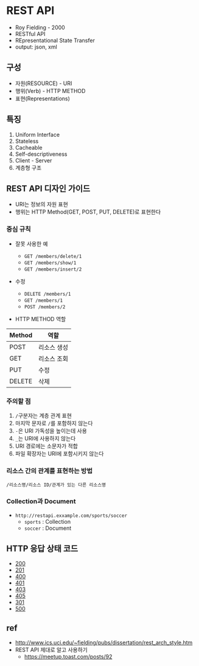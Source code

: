 # REST API
- Roy Fielding - 2000
- RESTful API
- REpresentational State Transfer
- output: json, xml

## 구성
- 자원(RESOURCE) - URI
- 행위(Verb) - HTTP METHOD
- 표현(Representations)

## 특징
1. Uniform Interface
2. Stateless
3. Cacheable
4. Self-descriptiveness
5. Client - Server
6. 계층형 구조

## REST API 디자인 가이드

- URI는 정보의 자원 표현
- 행위는 HTTP Method(GET, POST, PUT, DELETE)로 표현한다

### 중심 규칙

- 잘못 사용한 예
  * `GET /members/delete/1`
  * `GET /members/show/1`
  * `GET /members/insert/2`

- 수정
  * `DELETE /members/1`
  * `GET /members/1`
  * `POST /members/2`

- HTTP METHOD 역할

| Method | 역할 |
|---|---|
|POST | 리소스 생성 |
|GET | 리소스 조회 |
|PUT | 수정 |
|DELETE | 삭제 |

### 주의할 점
1. `/`구분자는 계층 관계 표현
2. 마지막 문자로 `/`를 포함하지 않는다
3. `-`은 URI 가독성을 높이는데 사용
4. `_`는 URI에 사용하지 않는다
5. URI 경로에는 소문자가 적합
6. 파일 확장자는 URI에 포함시키지 않는다

### 리소스 간의 관계를 표현하는 방법

`/리소스명/리소스 ID/관계가 있는 다른 리소스명`

### Collection과 Document

- `http://restapi.exxample.com/sports/soccer`
  * `sports` : Collection
  * `soccer` : Document


## HTTP 응답 상태 코드

- [200](https://http.cat/200)
- [201](https://http.cat/201)
- [400](https://http.cat/400)
- [401](https://http.cat/401)
- [403](https://http.cat/403)
- [405](https://http.cat/405)
- [301](https://http.cat/301)
- [500](https://http.cat/500)


## ref
- http://www.ics.uci.edu/~fielding/pubs/dissertation/rest_arch_style.htm
- REST API 제대로 알고 사용하기
  * https://meetup.toast.com/posts/92

